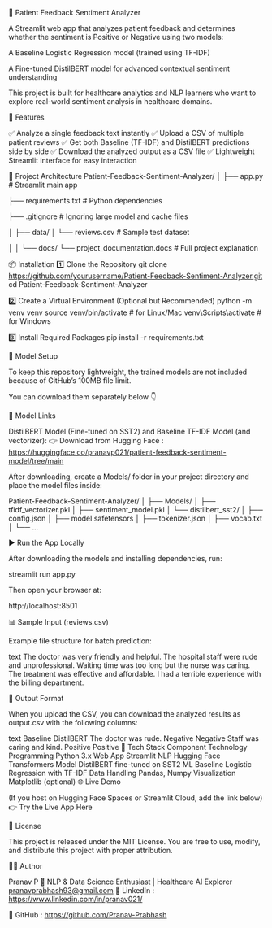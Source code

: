 🧠 Patient Feedback Sentiment Analyzer

A Streamlit web app that analyzes patient feedback and determines whether the sentiment is Positive or Negative using two models:

A Baseline Logistic Regression model (trained using TF-IDF)

A Fine-tuned DistilBERT model for advanced contextual sentiment understanding

This project is built for healthcare analytics and NLP learners who want to explore real-world sentiment analysis in healthcare domains.

🚀 Features

✅ Analyze a single feedback text instantly
✅ Upload a CSV of multiple patient reviews
✅ Get both Baseline (TF-IDF) and DistilBERT predictions side by side
✅ Download the analyzed output as a CSV file
✅ Lightweight Streamlit interface for easy interaction

🧩 Project Architecture
Patient-Feedback-Sentiment-Analyzer/
│
├── app.py                    # Streamlit main app

├── requirements.txt          # Python dependencies

├── .gitignore                # Ignoring large model and cache files

│
├── data/
│   └── reviews.csv           # Sample test dataset

│ 
│
└── docs/
    └── project_documentation.docs   # Full project explanation 

📦 Installation
1️⃣ Clone the Repository
git clone https://github.com/yourusername/Patient-Feedback-Sentiment-Analyzer.git
cd Patient-Feedback-Sentiment-Analyzer

2️⃣ Create a Virtual Environment (Optional but Recommended)
python -m venv venv
source venv/bin/activate   # for Linux/Mac
venv\Scripts\activate      # for Windows

3️⃣ Install Required Packages
pip install -r requirements.txt

🧠 Model Setup

To keep this repository lightweight, the trained models are not included because of GitHub’s 100MB file limit.

You can download them separately below 👇

🔗 Model Links

DistilBERT Model (Fine-tuned on SST2) and Baseline TF-IDF Model (and vectorizer):
👉 Download from Hugging Face : https://huggingface.co/pranavp021/patient-feedback-sentiment-model/tree/main

After downloading, create a Models/ folder in your project directory and place the model files inside:

Patient-Feedback-Sentiment-Analyzer/
│
├── Models/
│   ├── tfidf_vectorizer.pkl
│   ├── sentiment_model.pkl
│   └── distilbert_sst2/
│       ├── config.json
│       ├── model.safetensors
│       ├── tokenizer.json
│       ├── vocab.txt
│       └── ...

▶️ Run the App Locally

After downloading the models and installing dependencies, run:

streamlit run app.py


Then open your browser at:

http://localhost:8501

📊 Sample Input (reviews.csv)

Example file structure for batch prediction:

text
The doctor was very friendly and helpful.
The hospital staff were rude and unprofessional.
Waiting time was too long but the nurse was caring.
The treatment was effective and affordable.
I had a terrible experience with the billing department.

💾 Output Format

When you upload the CSV, you can download the analyzed results as output.csv with the following columns:

text	Baseline	DistilBERT
The doctor was rude.	Negative	Negative
Staff was caring and kind.	Positive	Positive
🧠 Tech Stack
Component	Technology
Programming	Python 3.x
Web App	Streamlit
NLP	Hugging Face Transformers
Model	DistilBERT fine-tuned on SST2
ML Baseline	Logistic Regression with TF-IDF
Data Handling	Pandas, Numpy
Visualization	Matplotlib (optional)
🌐 Live Demo

(If you host on Hugging Face Spaces or Streamlit Cloud, add the link below)
👉 Try the Live App Here

🧾 License

This project is released under the MIT License.
You are free to use, modify, and distribute this project with proper attribution.

👨‍💻 Author

Pranav P
📍 NLP & Data Science Enthusiast | Healthcare AI Explorer
pranavprabhash93@gmail.com
🔗 LinkedIn : https://www.linkedin.com/in/pranav021/

🔗 GitHub : https://github.com/Pranav-Prabhash
